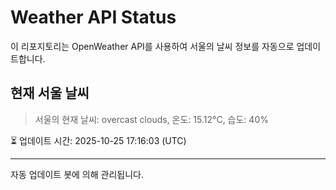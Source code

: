 
# Weather API Status

이 리포지토리는 OpenWeather API를 사용하여 서울의 날씨 정보를 자동으로 업데이트합니다.

## 현재 서울 날씨
> 서울의 현재 날씨: overcast clouds, 온도: 15.12°C, 습도: 40%

⏳ 업데이트 시간: 2025-10-25 17:16:03 (UTC)

---
자동 업데이트 봇에 의해 관리됩니다.

